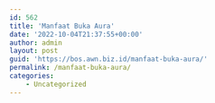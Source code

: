 ```yaml
---
id: 562
title: 'Manfaat Buka Aura'
date: '2022-10-04T21:37:55+00:00'
author: admin
layout: post
guid: 'https://bos.awn.biz.id/manfaat-buka-aura/'
permalink: /manfaat-buka-aura/
categories:
    - Uncategorized
---
```


